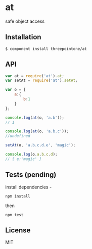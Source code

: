 
# at

  safe object access

## Installation

    $ component install threepointone/at

## API
```js 
var at = require('at').at;
var setAt = require('at').setAt;

var o = {
    a:{
		b:1
	}
};

console.log(at(o, 'a.b'));
// 1

console.log(at(o, 'a.b.c'));
//undefined

setAt(o, 'a.b.c.d.e', 'magic');

console.log(o.a.b.c.d);
// { e:'magic' }

```

## Tests (pending)
install dependencies - 
```
npm install
```
then
```
npm test
```   

   

## License

  MIT
